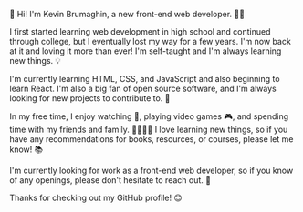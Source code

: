 👋 Hi! I'm Kevin Brumaghin, a new front-end web developer. 👩‍💻

I first started learning web development in high school and continued through college, but I eventually lost my way for a few years.
I'm now back at it and loving it more than ever! I'm self-taught and I'm always learning new things. 💡

I'm currently learning HTML, CSS, and JavaScript and also beginning to learn React.
I'm also a big fan of open source software, and I'm always looking for new projects to contribute to. 🤝

In my free time, I enjoy watching 🏈, playing video games 🎮, and spending time with my friends and family. 👨‍👩‍👧‍👦 
I love learning new things, so if you have any recommendations for books, resources, or courses, please let me know! 📚

I'm currently looking for work as a front-end web developer, so if you know of any openings, please don't hesitate to reach out. 📨

Thanks for checking out my GitHub profile! 😊
